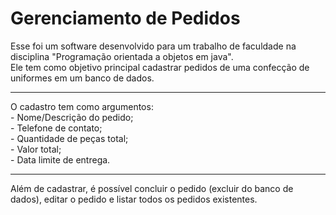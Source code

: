 Gerenciamento de Pedidos
========================

Esse foi um software desenvolvido para um trabalho de faculdade na disciplina "Programação orientada a objetos em java".  
Ele tem como objetivo principal cadastrar pedidos de uma confecção de uniformes em um banco de dados.  

-------------------------------

O cadastro tem como argumentos:  
    - Nome/Descrição do pedido;  
    - Telefone de contato;  
    - Quantidade de peças total;  
    - Valor total;  
    - Data limite de entrega.  
    
-------------------------------

Além de cadastrar, é possível concluir o pedido (excluir do banco de dados), editar o pedido e listar todos os pedidos existentes.  
